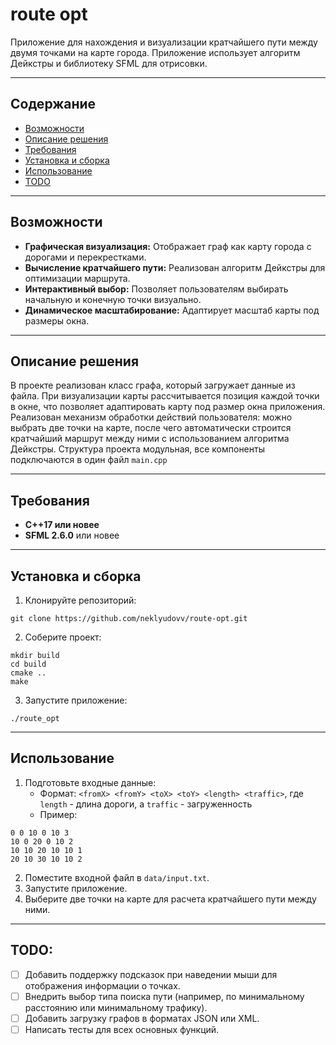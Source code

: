 # route opt


Приложение для нахождения и визуализации кратчайшего пути между двумя точками на карте города. Приложение использует алгоритм Дейкстры и библиотеку SFML для отрисовки.

---

## Содержание
- [Возможности](#возможности)
- [Описание решения](#описание-решения)
- [Требования](#требования)
- [Установка и сборка](#установка-и-сборка)
- [Использование](#использование)
- [TODO](#todo)

---

## Возможности

- **Графическая визуализация:** Отображает граф как карту города с дорогами и перекрестками.
- **Вычисление кратчайшего пути:** Реализован алгоритм Дейкстры для оптимизации маршрута.
- **Интерактивный выбор:** Позволяет пользователям выбирать начальную и конечную точки визуально.
- **Динамическое масштабирование:** Адаптирует масштаб карты под размеры окна.

---

## Описание решения

В проекте реализован класс графа, который загружает данные из файла. При визуализации карты рассчитывается позиция каждой точки в окне, что позволяет адаптировать карту под размер окна приложения. Реализован механизм обработки действий пользователя: можно выбрать две точки на карте, после чего автоматически строится кратчайший маршрут между ними с использованием алгоритма Дейкстры. Структура проекта модульная, все компоненты подключаются в один файл `main.cpp`

---

## Требования

- **C++17 или новее**
- **SFML 2.6.0** или новее

---

## Установка и сборка

1. Клонируйте репозиторий:
```
git clone https://github.com/neklyudovv/route-opt.git
```

2. Соберите проект:
```
mkdir build
cd build
cmake ..
make
```

3. Запустите приложение:
```
./route_opt
```

---

## Использование

1. Подготовьте входные данные:
    - Формат: `<fromX> <fromY> <toX> <toY> <length> <traffic>`, где `length` - длина дороги, а `traffic` - загруженность
    - Пример:
```
0 0 10 0 10 3
10 0 20 0 10 2
10 10 20 10 10 1
20 10 30 10 10 2
```
2. Поместите входной файл в `data/input.txt`.
3. Запустите приложение.
4. Выберите две точки на карте для расчета кратчайшего пути между ними.

---

## TODO:

- [ ] Добавить поддержку подсказок при наведении мыши для отображения информации о точках.
- [ ] Внедрить выбор типа поиска пути (например, по минимальному расстоянию или минимальному трафику).
- [ ] Добавить загрузку графов в форматах JSON или XML.
- [ ] Написать тесты для всех основных функций.
